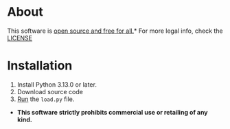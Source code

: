 # About
This software is <u>open source and free for all.</u>*
For more legal info, check the [LICENSE](https://github.com/Rainesroom/ViewPoint/blob/main/LICENSE.md)

# Installation
1. Install Python 3.13.0 or later.
2. Download source code
3. [Run](https://realpython.com/run-python-scripts/) the `load.py` file.




* **This software strictly prohibits commercial use or retailing of any kind.**
